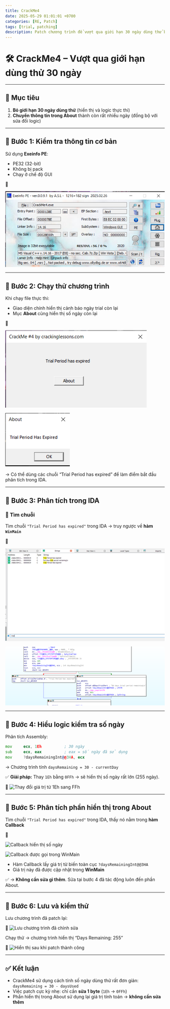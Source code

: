 ```yaml
---
title: CrackMe4
date: 2025-05-29 01:01:01 +0700
categories: [RE, Patch]
tags: [trial, patching]
description: Patch chương trình để vượt qua giới hạn 30 ngày dùng thử bằng cách thay đổi giá trị số ngày trong lệnh khởi tạo.
---
```


# 🛠️ CrackMe4 – Vượt qua giới hạn dùng thử 30 ngày

---

## 🎯 Mục tiêu

1. **Bỏ giới hạn 30 ngày dùng thử** (hiển thị và logic thực thi)
2. **Chuyển thông tin trong About** thành còn rất nhiều ngày (đồng bộ với sửa đổi logic)

---

## 📌 Bước 1: Kiểm tra thông tin cơ bản

Sử dụng **Exeinfo PE**:

- PE32 (32-bit)
- Không bị pack
- Chạy ở chế độ GUI

📸

![Thông tin cơ bản trong Exeinfo PE](/resources/CrackMe4/Pasted%20image%2020250930165306.png)

---

## 📌 Bước 2: Chạy thử chương trình

Khi chạy file thực thi:

- Giao diện chính hiển thị cảnh báo ngày trial còn lại
- Mục **About** cũng hiển thị số ngày còn lại

📸

![Thông báo Trial](/resources/CrackMe4/Pasted%20image%2020250930165600.png)

![About hiển thị số ngày còn lại](/resources/CrackMe4/Pasted%20image%2020250930165632.png)

→ Có thể dùng các chuỗi “Trial Period has expired” để làm điểm bắt đầu phân tích trong IDA.

---

## 📌 Bước 3: Phân tích trong IDA

### 🔎 Tìm chuỗi

Tìm chuỗi `"Trial Period has expired"` trong IDA → truy ngược về **hàm `WinMain`**

📸

![Tìm chuỗi Trial trong IDA](/resources/CrackMe4/Pasted%20image%2020250930165836.png)

![WinMain chứa logic kiểm tra thời gian](/resources/CrackMe4/Pasted%20image%2020250930165938.png)

---

## 📌 Bước 4: Hiểu logic kiểm tra số ngày

Phân tích Assembly:

```asm
mov     ecx, 1Eh          ; 30 ngày
sub     ecx, eax          ; eax = số ngày đã sử dụng
mov     ?daysRemainingInt@@3HA, ecx
````

→ Chương trình tính `daysRemaining = 30 - currentDay`

✅ **Giải pháp:** Thay `1Eh` bằng `0FFh` → sẽ hiển thị số ngày rất lớn (255 ngày).

📸
![Thay đổi giá trị từ 1Eh sang FFh](/resources/CrackMe4/Pasted%20image%2020250930170335.png)

---

## 📌 Bước 5: Phân tích phần hiển thị trong About

Tìm chuỗi `"Trial Period has expired"` trong IDA, thấy nó nằm trong **hàm Callback**

📸

![Callback hiển thị số ngày](/resources/CrackMe4/Pasted%20image%2020250930170734.png)

![Callback được gọi trong WinMain](/resources/CrackMe4/Pasted%20image%2020250930170829.png)

* Hàm Callback lấy giá trị từ biến toàn cục `?daysRemainingInt@@3HA`
* Giá trị này đã được cập nhật trong **WinMain**

✅ → **Không cần sửa gì thêm**. Sửa tại bước 4 đã tác động luôn đến phần About.

---

## 💾 Bước 6: Lưu và kiểm thử

Lưu chương trình đã patch lại:

📸
![Lưu chương trình đã chỉnh sửa](/resources/CrackMe4/Pasted%20image%2020250930172424.png)

Chạy thử → chương trình hiển thị “Days Remaining: 255”

📸
![Hiển thị sau khi patch thành công](/resources/CrackMe4/Pasted%20image%2020250930172513.png)

---

## ✅ Kết luận

* CrackMe4 sử dụng cách tính số ngày dùng thử rất đơn giản: `daysRemaining = 30 - daysUsed`
* Việc patch cực kỳ nhẹ: chỉ cần **sửa 1 byte** (`1Eh` → `0FFh`)
* Phần hiển thị trong About sử dụng lại giá trị tính toán → **không cần sửa thêm**
